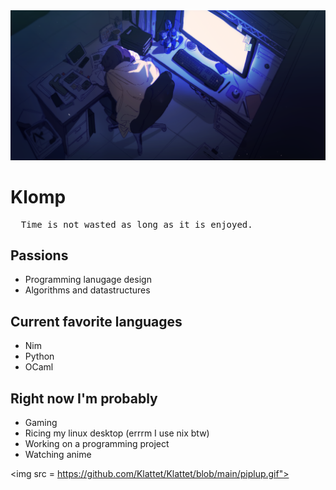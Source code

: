 <img src = "https://github.com/Klattet/Klattet/blob/main/banner.png">

# Klomp
<pre>
  Time is not wasted as long as it is enjoyed.
</pre>
## Passions
- Programming lanugage design
- Algorithms and datastructures

## Current favorite languages
- Nim
- Python
- OCaml

## Right now I'm probably
- Gaming
- Ricing my linux desktop (errrm I use nix btw)
- Working on a programming project
- Watching anime

<img src = https://github.com/Klattet/Klattet/blob/main/piplup.gif">